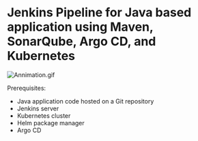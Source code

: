# Jenkins Pipeline for Java based application using Maven, SonarQube, Argo CD, and Kubernetes



![Annimation.gif](https://gitlab.com/testing-lab-pub/Ultimate-DevOps-Project/-/raw/master/spring-boot-app/src/main/resources/static/Annimation.gif?ref_type=heads)

Prerequisites:

   -  Java application code hosted on a Git repository
   -  Jenkins server
   -  Kubernetes cluster
   -  Helm package manager
   -  Argo CD

